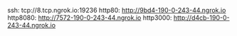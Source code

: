 ssh: tcp://8.tcp.ngrok.io:19236 
http80: http://9bd4-190-0-243-44.ngrok.io 
http8080: http://7572-190-0-243-44.ngrok.io 
http3000: http://d4cb-190-0-243-44.ngrok.io 
